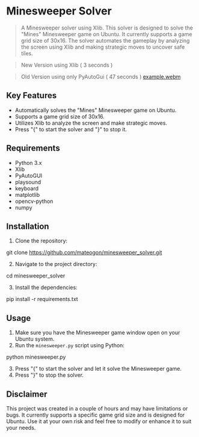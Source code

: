 # Minesweeper Solver

> A Minesweeper solver using Xlib. This solver is designed to solve the "Mines" Minesweeper game on Ubuntu. It currently supports a game grid size of 30x16. The solver automates the gameplay by analyzing the screen using Xlib and making strategic moves to uncover safe tiles.

> New Version using Xlib ( 3 seconds )

> Old Version using only PyAutoGui ( 47 seconds )
> [example.webm](https://github.com/mateogon/minesweeper_solver/assets/21253519/1c4628ae-80f5-410b-9a10-e3f0a6547a40)

## Key Features

- Automatically solves the "Mines" Minesweeper game on Ubuntu.
- Supports a game grid size of 30x16.
- Utilizes Xlib to analyze the screen and make strategic moves.
- Press "{" to start the solver and "}" to stop it.

## Requirements

- Python 3.x
- Xlib
- PyAutoGUI
- playsound
- keyboard
- matplotlib
- opencv-python
- numpy

## Installation

1. Clone the repository:

git clone https://github.com/mateogon/minesweeper_solver.git

2. Navigate to the project directory:

cd minesweeper_solver

3. Install the dependencies:

pip install -r requirements.txt

## Usage

1. Make sure you have the Minesweeper game window open on your Ubuntu system.
2. Run the `minesweeper.py` script using Python:

python minesweeper.py

3. Press "{" to start the solver and let it solve the Minesweeper game.
4. Press "}" to stop the solver.

## Disclaimer

This project was created in a couple of hours and may have limitations or bugs. It currently supports a specific game grid size and is designed for Ubuntu. Use it at your own risk and feel free to modify or enhance it to suit your needs.
